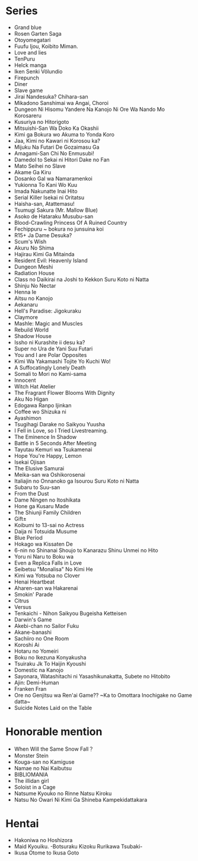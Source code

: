 # Series 
+ Grand blue
+ Rosen Garten Saga
+ Otoyomegatari
+ Fuufu Ijou, Koibito Miman.
+ Love and lies
+ TenPuru
+ Helck manga
+ Iken Senki Völundio
+ Firepunch
+ Diner
+ Slave game
+ Jirai Nandesuka? Chihara-san
+ Mikadono Sanshimai wa Angai, Choroi
+ Dungeon Ni Hisomu Yandere Na Kanojo Ni Ore Wa Nando Mo Korosareru
+ Kusuriya no Hitorigoto
+ Mitsuishi-San Wa Doko Ka Okashii
+ Kimi ga Bokura wo Akuma to Yonda Koro
+ Jaa, Kimi no Kawari ni Korosou ka?
+ Mijuku Na Futari De Gozaimasu Ga
+ Amagami-San Chi No Enmusubi!
+ Damedol to Sekai ni Hitori Dake no Fan
+ Mato Seihei no Slave
+ Akame Ga Kiru
+ Dosanko Gal wa Namaramenkoi
+ Yukionna To Kani Wo Kuu
+ Imada Nakunatte Inai Hito
+ Serial Killer Isekai ni Oritatsu
+ Haisha-san, Atattemasu!
+ Tsumugi Sakura (Mr. Mallow Blue)
+ Asoko de Hataraku Musubu-san
+ Blood-Crawling Princess Of A Ruined Country
+ Fechippuru ~ bokura no junsuina koi
+ R15+ Ja Dame Desuka?
+ Scum's Wish
+ Akuru No Shima
+ Hajirau Kimi Ga Mitainda
+ Resident Evil: Heavenly Island
+ Dungeon Meshi
+ Radiation House
+ Class no Daikirai na Joshi to Kekkon Suru Koto ni Natta
+ Shinju No Nectar
+ Henna Ie
+ Aitsu no Kanojo
+ Aekanaru
+ Hell's Paradise: Jigokuraku
+ Claymore
+ Mashle: Magic and Muscles
+ Rebuild World
+ Shadow House
+ Issho ni Kurashite ii desu ka?
+ Super no Ura de Yani Suu Futari
+ You and I are Polar Opposites
+ Kimi Wa Yakamashi Tojite Yo Kuchi Wo!
+ A Suffocatingly Lonely Death
+ Somali to Mori no Kami-sama
+ Innocent
+ Witch Hat Atelier
+ The Fragrant Flower Blooms With Dignity
+ Aku No Higan
+ Edogawa Ranpo Ijinkan
+ Coffee wo Shizuka ni
+ Ayashimon
+ Tsugihagi Darake no Saikyou Yuusha
+ I Fell in Love, so I Tried Livestreaming.
+ The Eminence In Shadow
+ Battle in 5 Seconds After Meeting
+ Tayutau Kemuri wa Tsukamenai
+ Hope You're Happy, Lemon
+ Isekai Ojisan
+ The Elusive Samurai
+ Meika-san wa Oshikorosenai
+ Italiajin no Onnanoko ga Isourou Suru Koto ni Natta
+ Subaru to Suu-san
+ From the Dust
+ Dame Ningen no Itoshikata
+ Hone ga Kusaru Made
+ The Shiunji Family Children
+ Gift±
+ Koibumi to 13-sai no Actress
+ Daija ni Totsuida Musume
+ Blue Period
+ Hokago wa Kissaten De
+ 6-nin no Shinanai Shoujo to Kanarazu Shinu Unmei no Hito
+ Yoru ni Naru to Boku wa
+ Even a Replica Falls in Love
+ Seibetsu "Monalisa" No Kimi He
+ Kimi wa Yotsuba no Clover
+ Henai Heartbeat
+ Aharen-san wa Hakarenai
+ Smokin' Parade
+ Citrus
+ Versus
+ Tenkaichi - Nihon Saikyou Bugeisha Ketteisen
+ Darwin's Game
+ Akebi-chan no Sailor Fuku
+ Akane-banashi
+ Sachiiro no One Room
+ Koroshi Ai
+ Hotaru no Yomeiri
+ Boku no Ikezuna Konyakusha
+ Tsuiraku Jk To Haijin Kyoushi
+ Domestic na Kanojo
+ Sayonara, Watashitachi ni Yasashikunakatta, Subete no Hitobito
+ Ajin: Demi-Human
+ Franken Fran
+ Ore no Genjitsu wa Ren'ai Game?? ~Ka to Omottara Inochigake no Game datta~
+ Suicide Notes Laid on the Table

# Honorable mention
+ When Will the Same Snow Fall？
+ Monster Stein
+ Kouga-san no Kamiguse
+ Namae no Nai Kaibutsu
+ BIBLIOMANIA
+ The illidan girl
+ Soloist in a Cage
+ Natsume Kyouko no Rinne Natsu Kiroku
+ Natsu No Owari Ni Kimi Ga Shineba Kampekidattakara

# Hentai
+ Hakoniwa no Hoshizora
+ Maid Kyouiku. -Botsuraku Kizoku Rurikawa Tsubaki-
+ Ikusa Otome to Ikusa Goto
